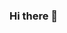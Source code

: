 ### Hi there 👋

<!--
**Eng-Ayman-Mohamed/Eng-Ayman-Mohamed** is a ✨ _special_ ✨ repository because its `README.md` (this file) appears on your GitHub profile.

- 👋 Hi, I’m @E-Ayman-Mohamed
- 👀 I’m interested in Web Development and Mobile apps Development
- 🌱 I’m currently learning Computer and Systems engineering
- 💞️ I’m looking to collaborate on Developing exciting wesites and mobile apps
- 📫 How to reach me Whatsapp: +201145481735 
- 😄 Pronouns: ...
- ⚡ Fun fact: ..
-->

